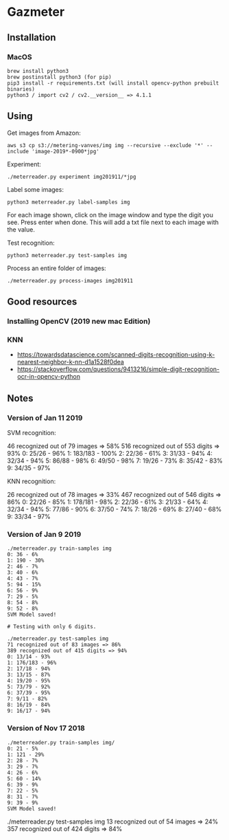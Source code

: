 # Gazmeter

## Installation

### MacOS

    brew install python3
    brew postinstall python3 (for pip)
    pip3 install -r requirements.txt (will install opencv-python prebuilt binaries)
    python3 / import cv2 / cv2.__version__ => 4.1.1

## Using

Get images from Amazon:

    aws s3 cp s3://metering-vanves/img img --recursive --exclude '*' --include 'image-2019*-0900*jpg'

Experiment:

    ./meterreader.py experiment img201911/*jpg

Label some images:

    python3 meterreader.py label-samples img

For each image shown, click on the image window and type the digit you see. Press enter when done. This will add a txt file next to each image with the value.

Test recognition:

    python3 meterreader.py test-samples img

Process an entire folder of images:

    ./meterreader.py process-images img201911

## Good resources

### Installing OpenCV (2019 new mac Edition)

### KNN

- https://towardsdatascience.com/scanned-digits-recognition-using-k-nearest-neighbor-k-nn-d1a1528f0dea
- https://stackoverflow.com/questions/9413216/simple-digit-recognition-ocr-in-opencv-python

## Notes

### Version of Jan 11 2019

SVM recognition:

46 recognized out of 79 images => 58%
516 recognized out of 553 digits => 93%
0: 25/26 - 96%
1: 183/183 - 100%
2: 22/36 - 61%
3: 31/33 - 94%
4: 32/34 - 94%
5: 86/88 - 98%
6: 49/50 - 98%
7: 19/26 - 73%
8: 35/42 - 83%
9: 34/35 - 97%

KNN recognition:

26 recognized out of 78 images => 33%
467 recognized out of 546 digits => 86%
0: 22/26 - 85%
1: 178/181 - 98%
2: 22/36 - 61%
3: 21/33 - 64%
4: 32/34 - 94%
5: 77/86 - 90%
6: 37/50 - 74%
7: 18/26 - 69%
8: 27/40 - 68%
9: 33/34 - 97%

### Version of Jan 9 2019

    ./meterreader.py train-samples img
    0: 36 - 6%
    1: 190 - 30%
    2: 46 - 7%
    3: 40 - 6%
    4: 43 - 7%
    5: 94 - 15%
    6: 56 - 9%
    7: 29 - 5%
    8: 54 - 8%
    9: 52 - 8%
    SVM Model saved!

    # Testing with only 6 digits.

    ./meterreader.py test-samples img
    71 recognized out of 83 images => 86%
    389 recognized out of 415 digits => 94%
    0: 13/14 - 93%
    1: 176/183 - 96%
    2: 17/18 - 94%
    3: 13/15 - 87%
    4: 19/20 - 95%
    5: 73/79 - 92%
    6: 37/39 - 95%
    7: 9/11 - 82%
    8: 16/19 - 84%
    9: 16/17 - 94%

### Version of Nov 17 2018

    ./meterreader.py train-samples img/
    0: 21 - 5%
    1: 121 - 29%
    2: 28 - 7%
    3: 29 - 7%
    4: 26 - 6%
    5: 60 - 14%
    6: 39 - 9%
    7: 22 - 5%
    8: 31 - 7%
    9: 39 - 9%
    SVM Model saved!

./meterreader.py test-samples img
13 recognized out of 54 images => 24%
357 recognized out of 424 digits => 84%
